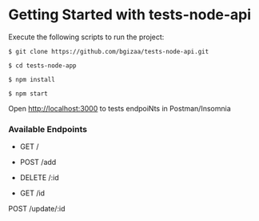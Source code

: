 # Getting Started with tests-node-api


Execute the following scripts to run the project:

```
$ git clone https://github.com/bgizaa/tests-node-api.git
```

```
$ cd tests-node-app
```

```
$ npm install
```

```
$ npm start
```


Open [http://localhost:3000](http://localhost:3000) to tests endpoiNts in Postman/Insomnia

### Available Endpoints


 - GET /

 - POST /add

 - DELETE /:id

 - GET /id

 POST /update/:id
